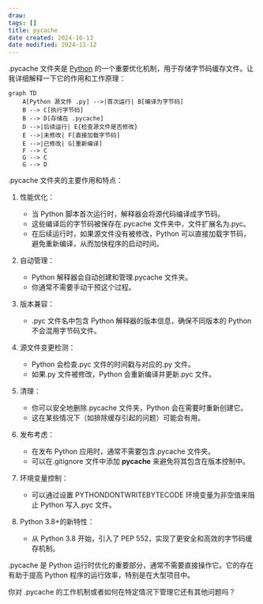 ```yaml
---
draw:
tags: []
title: pycache
date created: 2024-10-13
date modified: 2024-11-12
---
```


.pycache 文件夹是 [Python](Python.md) 的一个重要优化机制，用于存储字节码缓存文件。让我详细解释一下它的作用和工作原理：

```mermaid
graph TD
    A[Python 源文件 .py] -->|首次运行| B[编译为字节码]
    B --> C[执行字节码]
    B --> D[存储在 .pycache]
    D -->|后续运行| E{检查源文件是否修改}
    E -->|未修改| F[直接加载字节码]
    E -->|已修改| G[重新编译]
    F --> C
    G --> C
    G --> D

```

.pycache 文件夹的主要作用和特点：

1. 性能优化：
   - 当 Python 脚本首次运行时，解释器会将源代码编译成字节码。
   - 这些编译后的字节码被保存在.pycache 文件夹中，文件扩展名为.pyc。
   - 在后续运行时，如果源文件没有被修改，Python 可以直接加载字节码，避免重新编译，从而加快程序的启动时间。

2. 自动管理：
   - Python 解释器会自动创建和管理.pycache 文件夹。
   - 你通常不需要手动干预这个过程。

3. 版本兼容：
   - .pyc 文件名中包含 Python 解释器的版本信息，确保不同版本的 Python 不会混用字节码文件。

4. 源文件变更检测：
   - Python 会检查.pyc 文件的时间戳与对应的.py 文件。
   - 如果.py 文件被修改，Python 会重新编译并更新.pyc 文件。

5. 清理：
   - 你可以安全地删除.pycache 文件夹，Python 会在需要时重新创建它。
   - 这在某些情况下（如排除缓存引起的问题）可能会有用。

6. 发布考虑：
   - 在发布 Python 应用时，通常不需要包含.pycache 文件夹。
   - 可以在.gitignore 文件中添加 **pycache** 来避免将其包含在版本控制中。

7. 环境变量控制：
   - 可以通过设置 PYTHONDONTWRITEBYTECODE 环境变量为非空值来阻止 Python 写入.pyc 文件。

8. Python 3.8+的新特性：
   - 从 Python 3.8 开始，引入了 PEP 552，实现了更安全和高效的字节码缓存机制。

.pycache 是 Python 运行时优化的重要部分，通常不需要直接操作它。它的存在有助于提高 Python 程序的运行效率，特别是在大型项目中。

你对 .pycache 的工作机制或者如何在特定情况下管理它还有其他问题吗？
